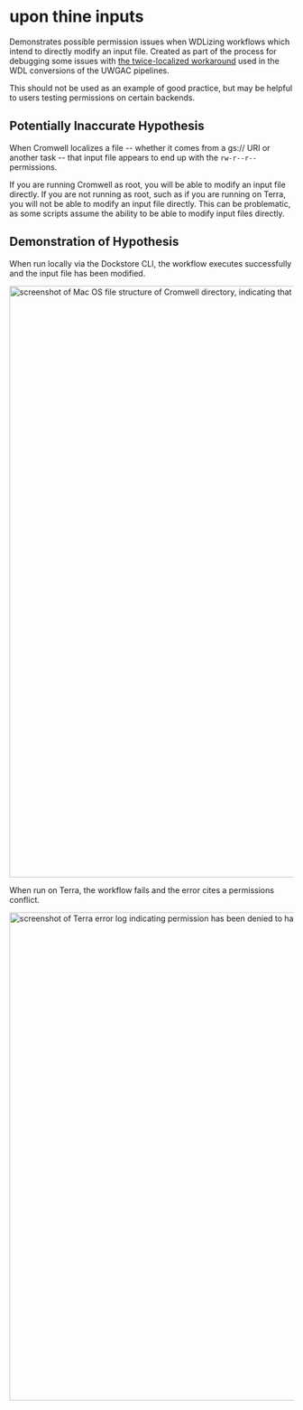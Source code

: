 # upon thine inputs
 Demonstrates possible permission issues when WDLizing workflows which intend to directly modify an input file. Created as part of the process for debugging some issues with [the twice-localized workaround](https://github.com/DataBiosphere/analysis_pipeline_WDL/issues/2) used in the WDL conversions of the UWGAC pipelines.

 This should not be used as an example of good practice, but may be helpful to users testing permissions on certain backends.

## Potentially Inaccurate Hypothesis
 When Cromwell localizes a file -- whether it comes from a gs:// URI or another task -- that input file appears to end up with the `rw-r--r--` permissions.  

 If you are running Cromwell as root, you will be able to modify an input file directly. If you are not running as root, such as if you are running on Terra, you will not be able to modify an input file directly. This can be problematic, as some scripts assume the ability to be able to modify input files directly.

## Demonstration of Hypothesis
 When run locally via the Dockstore CLI, the workflow executes successfully and the input file has been modified.  
 
 <img width="1047" alt="screenshot of Mac OS file structure of Cromwell directory, indicating that a file in the inputs directory has been modified" src="https://user-images.githubusercontent.com/27784612/127240106-870029fc-fd13-4d81-9ea3-ec84391af3ce.png">

 When run on Terra, the workflow fails and the error cites a permissions conflict.

<img width="864" alt="screenshot of Terra error log indicating permission has been denied to have write access upon the input file" src="https://user-images.githubusercontent.com/27784612/127240200-79163d5c-18c8-4eb0-a5a2-2e9a81c1cf32.png">
